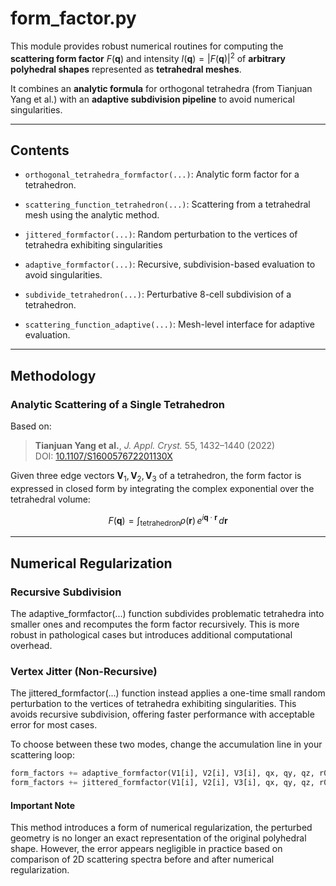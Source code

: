 # form_factor.py

This module provides robust numerical routines for computing the **scattering form factor** $F(\mathbf{q})$ and intensity $I(\mathbf{q}) = |F(\mathbf{q})|^2$ of **arbitrary polyhedral shapes** represented as **tetrahedral meshes**.

It combines an **analytic formula** for orthogonal tetrahedra (from Tianjuan Yang et al.) with an **adaptive subdivision pipeline** to avoid numerical singularities.

---

## Contents

- `orthogonal_tetrahedra_formfactor(...)`: Analytic form factor for a tetrahedron.
- `scattering_function_tetrahedron(...)`: Scattering from a tetrahedral mesh using the analytic method.

- `jittered_formfactor(...)`: Random perturbation to the vertices of tetrahedra exhibiting singularities
- `adaptive_formfactor(...)`: Recursive, subdivision-based evaluation to avoid singularities.
- `subdivide_tetrahedron(...)`: Perturbative 8-cell subdivision of a tetrahedron.
- `scattering_function_adaptive(...)`: Mesh-level interface for adaptive evaluation.

---

## Methodology

### Analytic Scattering of a Single Tetrahedron

Based on:
> **Tianjuan Yang et al.**, *J. Appl. Cryst.* 55, 1432–1440 (2022)  
> DOI: [10.1107/S160057672201130X](https://doi.org/10.1107/S160057672201130X)

Given three edge vectors $\mathbf{V}_1, \mathbf{V}_2, \mathbf{V}_3$ of a tetrahedron, the form factor is expressed in closed form by integrating the complex exponential over the tetrahedral volume:

$$
F(\mathbf{q}) = \int_{\text{tetrahedron}} \rho(\mathbf{r}) \, e^{i \mathbf{q} \cdot \mathbf{r}} \, d\mathbf{r}
$$

---

## Numerical Regularization

### Recursive Subdivision
The adaptive_formfactor(...) function subdivides problematic tetrahedra into smaller ones and recomputes the form factor recursively. This is more robust in pathological cases but introduces additional computational overhead.

### Vertex Jitter (Non-Recursive)
The jittered_formfactor(...) function instead applies a one-time small random perturbation to the vertices of tetrahedra exhibiting singularities. This avoids recursive subdivision, offering faster performance with acceptable error for most cases.

To choose between these two modes, change the accumulation line in your scattering loop:
```python
form_factors += adaptive_formfactor(V1[i], V2[i], V3[i], qx, qy, qz, r0[i], DENSITY, det_T)
form_factors += jittered_formfactor(V1[i], V2[i], V3[i], qx, qy, qz, r0[i], DENSITY, det_T)
```

#### Important Note
This method introduces a form of numerical regularization, the perturbed geometry is no longer an exact representation of the original polyhedral shape. However, the error appears negligible in practice based on comparison of 2D scattering spectra before and after numerical regularization.